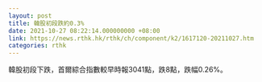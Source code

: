 ```yaml
---
layout: post
title: 韓股初段跌約0.3%
date: 2021-10-27 08:22:14.000000000 +08:00
link: https://news.rthk.hk/rthk/ch/component/k2/1617120-20211027.htm
categories: rthk
---
```


韓股初段下跌，首爾綜合指數較早時報3041點，跌8點，跌幅0.26%。
